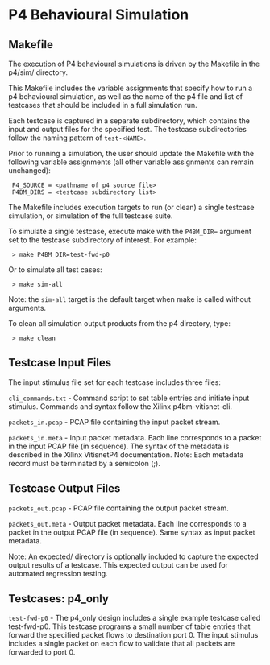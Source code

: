# P4 Behavioural Simulation

## Makefile

The execution of P4 behavioural simulations is driven by the Makefile
in the p4/sim/ directory.

This Makefile includes the variable assignments that specify how to run
a p4 behavioural simulation, as well as the name of the p4 file and list
of testcases that should be included in a full simulation run.

Each testcase is captured in a separate subdirectory, which contains the
input and output files for the specified test.  The testcase subdirectories
follow the naming pattern of `test-<NAME>`.

Prior to running a simulation, the user should update the Makefile with the
following variable assignments (all other variable assignments can remain
unchanged):

     P4_SOURCE = <pathname of p4 source file>
     P4BM_DIRS = <testcase subdirectory list>

The Makefile includes execution targets to run (or clean) a single testcase
simulation, or simulation of the full testcase suite.

To simulate a single testcase, execute make with the `P4BM_DIR=` argument
set to the testcase subdirectory of interest.  For example:

     > make P4BM_DIR=test-fwd-p0

Or to simulate all test cases:

     > make sim-all

Note: the `sim-all` target is the default target when make is called without
arguments.

To clean all simulation output products from the p4 directory, type:

     > make clean


## Testcase Input Files

The input stimulus file set for each testcase includes three files:

`cli_commands.txt` - Command script to set table entries and initiate input
stimulus. Commands and syntax follow the Xilinx p4bm-vitisnet-cli.

`packets_in.pcap` - PCAP file containing the input packet stream.

`packets_in.meta` - Input packet metadata.  Each line corresponds
to a packet in the input PCAP file (in sequence).  The syntax of the metadata
is described in the Xilinx VitisnetP4 documentation.  Note: Each metadata record
must be terminated by a semicolon (;).


## Testcase Output Files

`packets_out.pcap` - PCAP file containing the output packet stream.

`packets_out.meta` - Output packet metadata.  Each line corresponds
to a packet in the output PCAP file (in sequence).  Same syntax as input
packet metadata.

Note: An expected/ directory is optionally included to capture the expected
output results of a testcase.  This expected output can be used for
automated regression testing.


## Testcases: p4_only

`test-fwd-p0` - The p4_only design includes a single example testcase called
test-fwd-p0.  This testcase programs a small number of table entries that
forward the specified packet flows to destination port 0.  The input
stimulus includes a single packet on each flow to validate that all packets
are forwarded to port 0.
